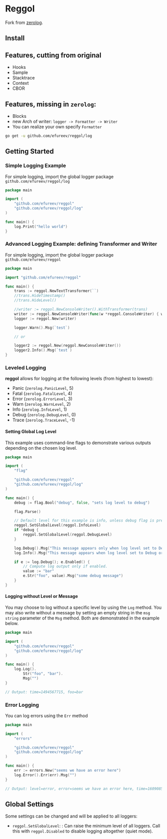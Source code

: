 # Reggol

Fork from [zerolog](https://github.com/rs/zerolog).

## Install

## Features, cutting from original

- Hooks
- Sample
- Stacktrace
- Context
- CBOR

## Features, missing in `zerolog`:

- Blocks
- new Arch of writer: `logger -> Formatter -> Writer`
- You can realize your own specify `Formatter`

```bash
go get -u github.com/efureev/reggol/log
```

## Getting Started

### Simple Logging Example

For simple logging, import the global logger package `github.com/efureev/reggol/log`

```go
package main

import (
	"github.com/efureev/reggol"
	"github.com/efureev/reggol/log"
)

func main() {
	log.Print("hello world")
}
```

### Advanced Logging Example: defining Transformer and Writer

For simple logging, import the global logger package `github.com/efureev/reggol`

```go
package main

import "github.com/efureev/reggol"

func main() {
	trans := reggol.NewTextTransformer(``)
	//trans.HideTimestamp()
	//trans.HideLevel()

	//writer := reggol.NewConsoleWriter().WithTransformer(trans)
	writer := reggol.NewConsoleWriter(func(w *reggol.ConsoleWriter) { w.Trans = trans })
	logger := reggol.New(writer)

	logger.Warn().Msg(`test`)

	// or

	logger2 := reggol.New(reggol.NewConsoleWriter())
	logger2.Info().Msg(`test`)
}

```

### Leveled Logging

**reggol** allows for logging at the following levels (from highest to lowest):

* Panic (`zerolog.PanicLevel`, 5)
* Fatal (`zerolog.FatalLevel`, 4)
* Error (`zerolog.ErrorLevel`, 3)
* Warn (`zerolog.WarnLevel`, 2)
* Info (`zerolog.InfoLevel`, 1)
* Debug (`zerolog.DebugLevel`, 0)
* Trace (`zerolog.TraceLevel`, -1)

#### Setting Global Log Level

This example uses command-line flags to demonstrate various outputs depending on the chosen log level.

```go
package main

import (
    "flag"

    "github.com/efureev/reggol"
    "github.com/efureev/reggol/log"
)

func main() {
    debug := flag.Bool("debug", false, "sets log level to debug")

    flag.Parse()

    // Default level for this example is info, unless debug flag is present
	reggol.SetGlobalLevel(reggol.InfoLevel)
    if *debug {
		reggol.SetGlobalLevel(reggol.DebugLevel)
    }

    log.Debug().Msg("This message appears only when log level set to Debug")
    log.Info().Msg("This message appears when log level set to Debug or Info")

    if e := log.Debug(); e.Enabled() {
        // Compute log output only if enabled.
        value := "bar"
        e.Str("foo", value).Msg("some debug message")
    }
}
```

#### Logging without Level or Message

You may choose to log without a specific level by using the `Log` method. You may also write without a message by setting an empty string in the `msg string` parameter of the `Msg` method. Both are demonstrated in the example below.

```go
package main

import (
    "github.com/efureev/reggol"
    "github.com/efureev/reggol/log"
)

func main() {
    log.Log().
        Str("foo", "bar").
        Msg("")
}

// Output: time=1494567715, foo=bar
```

### Error Logging

You can log errors using the `Err` method

```go
package main

import (
	"errors"

	"github.com/efureev/reggol"
	"github.com/efureev/reggol/log"
)

func main() {
	err := errors.New("seems we have an error here")
	log.Error().Err(err).Msg("")
}

// Output: level=error, error=seems we have an error here, time=1609085256}
```

## Global Settings

Some settings can be changed and will be applied to all loggers:

- `reggol.SetGlobalLevel`: : Can raise the minimum level of all loggers. Call this with `reggol.Disabled` to disable logging altogether (quiet mode).
